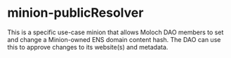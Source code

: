 # minion-publicResolver
This is a specific use-case minion that allows Moloch DAO members to set and change a Minion-owned ENS domain content hash. The DAO can use this to approve changes to its website(s) and metadata.
